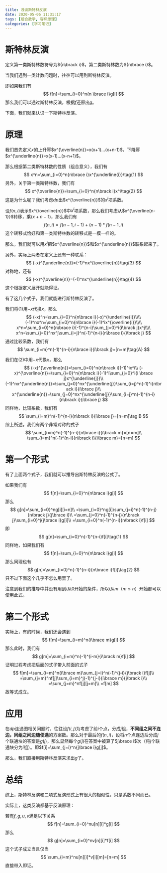 ```yaml
---
title: 浅谈斯特林反演
date: 2020-05-06 11:31:17
tags: [组合数学, 容斥原理]
categories: [学习笔记]
---
```


# 斯特林反演

定义第一类斯特林数符号为${n\brack i}$，第二类斯特林数为${n\brace i}$。

当我们遇到一类计数问题时，往往可以用到斯特林反演。

即如果我们有
$$
f[n]=\sum_{i=0}^n{n \brace i}g[i]
$$
那么我们可以通过斯特林反演，根据$f$还原出$g$。

下面，我们就来认识一下斯特林反演。

<!--more-->

# 原理

我们首先定义$x$的上升幂$x^{\overline{n}}=x(x+1)...(x+n-1)$，下降幂$x^{\underline{n}}=x(x-1)...(x-n+1)$。

那么根据第二类斯特林数的性质（组合意义），我们有
$$
x^n=\sum_{i=0}^n{n\brace i}x^{\underline{i}}\tag{1}
$$
另外，关于第一类斯特林数，我们有
$$
x^{\overline{n}}=\sum_{i=0}^n{n\brack i}x^i\tag{2}
$$
这是为什么呢？我们考虑$dp$出$x^{\overline{n}}$的$x^i$项系数。

设$f(n,i)$表示$x^{\overline{n}}$中$x^i$项系数，那么我们考虑从$x^{\overline{n-1}}$转移，乘$(x+n-1)$，那么我们有
$$
f(n,i)=f(n-1,i-1)+(n-1)*f(n-1,i)
$$
这个转移式恰好和第一类斯特林数的转移式是一模一样的。

那么，我们就可以用$x^i$把$x^{\overline{n}}$和$x^{\underline{n}}$联系起来了。

另外，实际上两者在定义上还有一种联系：
$$
(-x)^{\underline{n}}=(-1)^nx^{\overline{n}}\tag{3}
$$
对称地，还有
$$
(-x)^{\overline{n}}=(-1)^nx^{\underline{n}}\tag{4}
$$
这个根据定义展开就能得证。

有了这几个式子，我们就能进行斯特林反演了。

我们将$(1)$用$-x$代换$x$，那么
$$
(-x)^n=\sum_{i=0}^n{n\brace i}(-x)^{\underline{i}}\\\\
(-1)^nx^n=\sum_{i=0}^n{n\brace i}(-1)^ix^{\overline{i}}\\\\
x^n=\sum_{i=0}^n{n\brace i}(-1)^{n-i}\sum_{j=0}^i{i\brack j}x^j\\\\
x^n=\sum_{j=0}^nx^j\sum_{i=j}^n(-1)^{n-i}{n\brace i}{i\brack j}
$$
通过比较系数，我们有
$$
\sum_{i=m}^n(-1)^{n-i}{n\brace i}{i\brack j}=[n=m]\tag{A}
$$

我们在$(2)$中用$-x$代换$x$，那么
$$
(-x)^{\overline{n}}=\sum_{i=0}^n{n\brack i}(-1)^ix^i\\
(-x)^{\overline{n}}=\sum_{i=0}^n{n\brack i}(-1)^i\sum_{j=0}^i{i \brace j}x^{\underline{j}}\\
(-1)^nx^{\underline{n}}=\sum_{j=0}^nx^{\underline{j}}\sum_{i=j}^n(-1)^i{n\brack i}{i\brace j}\\
x^{\underline{n}}=\sum_{j=0}^nx^{\underline{j}}\sum_{i=j}^n(-1)^{n-i}{n\brack i}{i\brace j}
$$
同样地，比较系数，我们有
$$
\sum_{i=m}^n(-1)^{n-i}{n\brack i}{i\brace j}=[n=m]\tag B
$$
综上所述，我们有两个非常对称的式子
$$
\sum_{i=m}^n(-1)^{n-i}{n\brace i}{i\brack m}=[n=m]\\
\sum_{i=m}^n(-1)^{n-i}{n\brack i}{i\brace m}=[n=m]
$$

# 第一个形式

有了上面两个式子，我们就可以推导出斯特林反演的公式了。

如果我们有
$$
f[n]=\sum_{i=0}^n{n\brace i}g[i]
$$
那么
$$
g[n]=\sum_{i=0}^ng[i][i=n]\\
=\sum_{i=0}^ng[i]\sum_{j=i}^n(-1)^{n-j}{n\brack j}{j\brace i}\\
=\sum_{j=0}^n(-1)^{n-j}{n\brack j}\sum_{i=0}^j{j\brace i}g[i]\\
=\sum_{i=0}^n(-1)^{n-i}{n\brack i}f[i]
$$
即
$$
g[n]=\sum_{i=0}^n(-1)^{n-i}f[i]\tag{1}
$$
同样地，如果我们有
$$
f[n]=\sum_{i=0}^n{n\brack i}g[i]
$$
那么同理也有
$$
g[n]=\sum_{i=0}^n(-1)^{n-i}{n\brace i}f[i]\tag{2}
$$
只不过下面这个几乎不怎么用罢了。

注意到我们的推导中并没有用到$i$从$0$开始的条件，所以$i$从$m$（$m\le n$）开始都可以使用此式。

# 第二个形式

实际上，有的时候，我们还会遇到
$$
f[m]=\sum_{i=m}^n{i\brace m}g[i]
$$
那么此时，我们有
$$
g[m]=\sum_{i=m}^n(-1)^{i-m}{i\brack m}f[i]
$$
证明过程考虑把后面的式子带入前面的式子
$$
f[m]=\sum_{i=m}^n{i\brace m}\sum_{j=i}^n(-1)^{j-i}{j\brack i}f[j]\\
=\sum_{j=m}^nf[j]\sum_{i=m}^j(-1)^{j-i}{i\brace m}{j\brack i}\\
=\sum_{j=m}^nf[j][j=m]\\
=f[m]
$$
故等式成立。

# 应用

在$dp$连通图相关问题时，往往设$f(i,j)$为考虑了前$i$个点，分成$j$组，**不同组之间不连边，同组之间边随便选**的方案数。那么对于最后的$f(n,i)$，设将$n$个点连边后分成$j$个联通块的答案是$g(j)$，那么显然每个$g(j)$在答案中被算了$j\brace i$次（将$j$个联通块分为$i$组）。即$f[i]=\sum_{j=i}^n{j\brace i}g[j]$。

那么，我们直接用斯特林反演来求出$g$了。

# 总结

综上，斯特林反演和二项式反演形式上有很大的相似性，只是系数不同而已。

实际上，这类反演都基于反演原理：

若有$f,g,u,v$满足以下关系
$$
f[n]=\sum_{i=0}^nu[n][i]*g[i]
$$
那么
$$
g[n]=\sum_{i=0}^nv[n][i]*f[i]
$$
这个式子成立当且仅当
$$
\sum_{i=m}^nu[n][i]*v[i][m]=[n=m]
$$
直接带入即证。